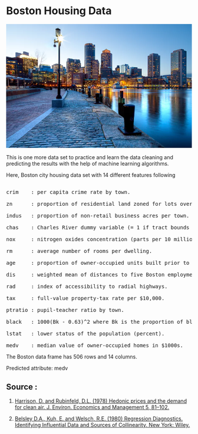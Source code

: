 # Boston Housing Data
![](boston.jpg)

This is one more data set to practice and learn the data cleaning and predicting the results with the help of machine learning algorithms.

Here, Boston city housing data set with 14 different features following    
<pre>       
crim    : per capita crime rate by town.

zn      : proportion of residential land zoned for lots over 25,000 sq.ft.

indus   : proportion of non-retail business acres per town.

chas    : Charles River dummy variable (= 1 if tract bounds river; 0 otherwise).

nox     : nitrogen oxides concentration (parts per 10 million).

rm      : average number of rooms per dwelling.

age     : proportion of owner-occupied units built prior to 1940.

dis     : weighted mean of distances to five Boston employment centres.

rad     : index of accessibility to radial highways.

tax     : full-value property-tax rate per $10,000.

ptratio : pupil-teacher ratio by town.

black   : 1000(Bk - 0.63)^2 where Bk is the proportion of blacks by town.

lstat   : lower status of the population (percent).

medv    : median value of owner-occupied homes in $1000s.
</pre>

The Boston data frame has 506 rows and 14 columns.

Predicted attribute: medv


## Source :
1. [Harrison, D. and Rubinfeld, D.L. (1978) Hedonic prices and the demand for clean air. J. Environ. Economics and Management 5, 81–102.](https://www.sciencedirect.com/science/article/abs/pii/0095069678900062)

2. [Belsley D.A., Kuh, E. and Welsch, R.E. (1980) Regression Diagnostics. Identifying Influential Data and Sources of Collinearity. New York: Wiley.](https://www.scirp.org/(S(351jmbntvnsjt1aadkposzje))/reference/ReferencesPapers.aspx?ReferenceID=1049836)
